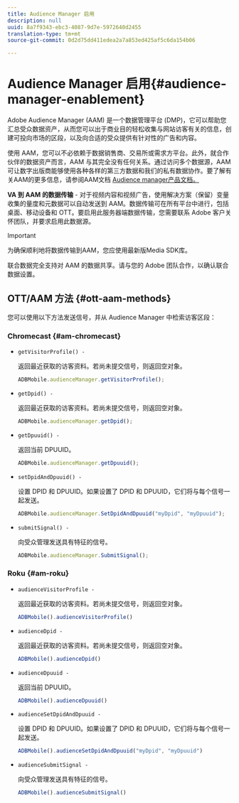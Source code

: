 ```yaml
---
title: Audience Manager 启用
description: null
uuid: 8a7f9343-ebc3-4087-9d7e-5972640d2455
translation-type: tm+mt
source-git-commit: 0d2d75dd411edea2a7a853ed425af5c6da154b06

---
```



# Audience Manager 启用{#audience-manager-enablement}

Adobe Audience Manager (AAM) 是一个数据管理平台 (DMP)，它可以帮助您汇总受众数据资产，从而您可以出于商业目的轻松收集与网站访客有关的信息，创建可投向市场的区段，以及向合适的受众提供有针对性的广告和内容。

使用 AAM，您可以不必依赖于数据销售商、交易所或需求方平台。此外，就合作伙伴的数据资产而言，AAM 与其完全没有任何关系。通过访问多个数据源，AAM 可让数字出版商能够使用各种各样的第三方数据和我们的私有数据协作。要了解有关AAM的更多信息，请参阅AAM文档 [Audience manager产品文档。](https://docs-author.corp.adobe.com/content/help/en/audience-manager/user-guide/aam-home.html)

**VA 到 AAM 的数据传输** - 对于视频内容和视频广告，使用解决方案（保留）变量收集的量度和元数据可以自动发送到 AAM。数据传输可在所有平台中进行，包括桌面、移动设备和 OTT。要启用此服务器端数据传输，您需要联系 Adobe 客户关怀团队，并要求启用此数据源。

>[!IMPORTANT]
>
>为确保顺利地将数据传输到AAM，您应使用最新版Media SDK库。

联合数据完全支持对 AAM 的数据共享。请与您的 Adobe 团队合作，以确认联合数据设置。

## OTT/AAM 方法 {#ott-aam-methods}

您可以使用以下方法发送信号，并从 Audience Manager 中检索访客区段：

### Chromecast {#am-chromecast}

* `getVisitorProfile() -`

   返回最近获取的访客资料。若尚未提交信号，则返回空对象。

   ```js
   ADBMobile.audienceManager.getVisitorProfile();
   ```

* `getDpid() -`

   返回最近获取的访客资料。若尚未提交信号，则返回空对象。

   ```js
   ADBMobile.audienceManager.getDpid();
   ```

* `getDpuuid() -`

   返回当前 DPUUID。

   ```js
   ADBMobile.audienceManager.getDpuuid();
   ```

* `setDpidAndDpuuid() -`

   设置 DPID 和 DPUUID。如果设置了 DPID 和 DPUUID，它们将与每个信号一起发送。

   ```js
   ADBMobile.audienceManager.SetDpidAndDpuuid("myDpid", "myDpuuid");
   ```

* `submitSignal() -`

   向受众管理发送具有特征的信号。

   ```js
   ADBMobile.audienceManager.SubmitSignal();
   ```

### Roku {#am-roku}

* `audienceVisitorProfile -`

   返回最近获取的访客资料。若尚未提交信号，则返回空对象。

   ```js
   ADBMobile().audienceVisitorProfile()
   ```

* `audienceDpid -`

   返回最近获取的访客资料。若尚未提交信号，则返回空对象。

   ```js
   ADBMobile().audienceDpid()
   ```

* `audienceDpuuid -`

   返回当前 DPUUID。

   ```js
   ADBMobile().audienceDpuuid()
   ```

* `audienceSetDpidAndDpuuid -`

   设置 DPID 和 DPUUID。如果设置了 DPID 和 DPUUID，它们将与每个信号一起发送。

   ```js
   ADBMobile().audienceSetDpidAndDpuuid("myDpid", "myDpuuid")
   ```

* `audienceSubmitSignal -`

   向受众管理发送具有特征的信号。

   ```js
   ADBMobile().audienceSubmitSignal()
   ```

